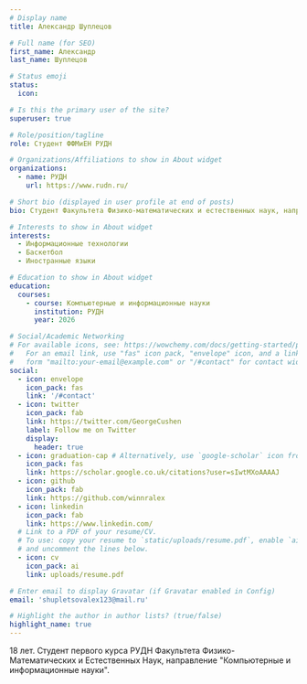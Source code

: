 ```yaml
---
# Display name
title: Александр Шуплецов

# Full name (for SEO)
first_name: Александр
last_name: Шуплецов

# Status emoji
status:
  icon: 

# Is this the primary user of the site?
superuser: true

# Role/position/tagline
role: Студент ФФМиЕН РУДН

# Organizations/Affiliations to show in About widget
organizations:
  - name: РУДН
    url: https://www.rudn.ru/

# Short bio (displayed in user profile at end of posts)
bio: Студент Факультета Физико-математических и естественных наук, направление "Компьютерные и информационные науки". 

# Interests to show in About widget
interests:
  - Информационные технологии
  - Баскетбол
  - Иностранные языки

# Education to show in About widget
education:
  courses:
    - course: Компьютерные и информационные науки
      institution: РУДН
      year: 2026

# Social/Academic Networking
# For available icons, see: https://wowchemy.com/docs/getting-started/page-builder/#icons
#   For an email link, use "fas" icon pack, "envelope" icon, and a link in the
#   form "mailto:your-email@example.com" or "/#contact" for contact widget.
social:
  - icon: envelope
    icon_pack: fas
    link: '/#contact'
  - icon: twitter
    icon_pack: fab
    link: https://twitter.com/GeorgeCushen
    label: Follow me on Twitter
    display:
      header: true
  - icon: graduation-cap # Alternatively, use `google-scholar` icon from `ai` icon pack
    icon_pack: fas
    link: https://scholar.google.co.uk/citations?user=sIwtMXoAAAAJ
  - icon: github
    icon_pack: fab
    link: https://github.com/winnralex
  - icon: linkedin
    icon_pack: fab
    link: https://www.linkedin.com/
  # Link to a PDF of your resume/CV.
  # To use: copy your resume to `static/uploads/resume.pdf`, enable `ai` icons in `params.yaml`,
  # and uncomment the lines below.
  - icon: cv
    icon_pack: ai
    link: uploads/resume.pdf

# Enter email to display Gravatar (if Gravatar enabled in Config)
email: 'shupletsovalex123@mail.ru'

# Highlight the author in author lists? (true/false)
highlight_name: true
---
```


18 лет. Студент первого курса РУДН Факультета Физико-Математических и Естественных Наук, направление "Компьютерные и информационные науки". 
